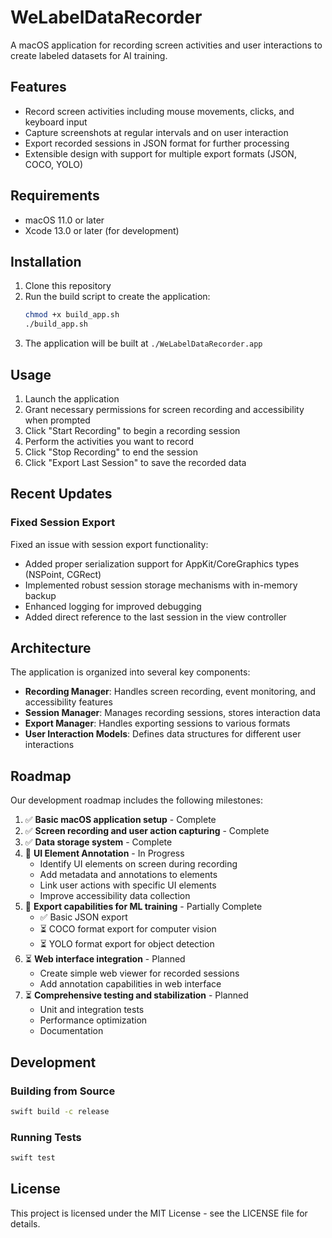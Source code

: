 # WeLabelDataRecorder

A macOS application for recording screen activities and user interactions to create labeled datasets for AI training.

## Features

- Record screen activities including mouse movements, clicks, and keyboard input
- Capture screenshots at regular intervals and on user interaction
- Export recorded sessions in JSON format for further processing
- Extensible design with support for multiple export formats (JSON, COCO, YOLO)

## Requirements

- macOS 11.0 or later
- Xcode 13.0 or later (for development)

## Installation

1. Clone this repository
2. Run the build script to create the application:
   ```bash
   chmod +x build_app.sh
   ./build_app.sh
   ```
3. The application will be built at `./WeLabelDataRecorder.app`

## Usage

1. Launch the application
2. Grant necessary permissions for screen recording and accessibility when prompted
3. Click "Start Recording" to begin a recording session
4. Perform the activities you want to record
5. Click "Stop Recording" to end the session
6. Click "Export Last Session" to save the recorded data

## Recent Updates

### Fixed Session Export

Fixed an issue with session export functionality:
- Added proper serialization support for AppKit/CoreGraphics types (NSPoint, CGRect)
- Implemented robust session storage mechanisms with in-memory backup
- Enhanced logging for improved debugging
- Added direct reference to the last session in the view controller

## Architecture

The application is organized into several key components:

- **Recording Manager**: Handles screen recording, event monitoring, and accessibility features
- **Session Manager**: Manages recording sessions, stores interaction data
- **Export Manager**: Handles exporting sessions to various formats
- **User Interaction Models**: Defines data structures for different user interactions

## Roadmap

Our development roadmap includes the following milestones:

1. ✅ **Basic macOS application setup** - Complete
2. ✅ **Screen recording and user action capturing** - Complete
3. ✅ **Data storage system** - Complete
4. 🔄 **UI Element Annotation** - In Progress
   - Identify UI elements on screen during recording
   - Add metadata and annotations to elements
   - Link user actions with specific UI elements
   - Improve accessibility data collection
5. 🔄 **Export capabilities for ML training** - Partially Complete
   - ✅ Basic JSON export
   - ⏳ COCO format export for computer vision
   - ⏳ YOLO format export for object detection
6. ⏳ **Web interface integration** - Planned
   - Create simple web viewer for recorded sessions
   - Add annotation capabilities in web interface
7. ⏳ **Comprehensive testing and stabilization** - Planned
   - Unit and integration tests
   - Performance optimization
   - Documentation

## Development

### Building from Source

```bash
swift build -c release
```

### Running Tests

```bash
swift test
```

## License

This project is licensed under the MIT License - see the LICENSE file for details. 